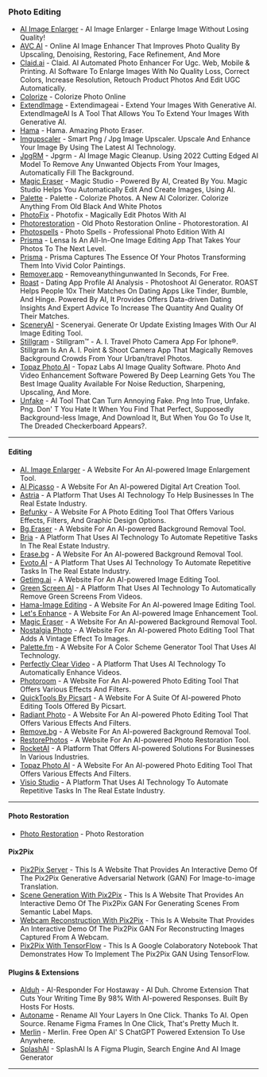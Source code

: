 ### Photo Editing

* [AI Image Enlarger](https://imglarger.com) - AI Image Enlarger - Enlarge Image Without Losing Quality!
* [AVC AI](https://avc.ai) - Online AI Image Enhancer That Improves Photo Quality By Upscaling, Denoising, Restoring, Face Refinement, And More
* [Claid.ai](https://claid.ai) - Claid. AI Automated Photo Enhancer For Ugc. Web, Mobile & Printing. AI Software To Enlarge Images With No Quality Loss, Correct Colors, Increase Resolution, Retouch Product Photos And Edit UGC Automatically.
* [Colorize](https://colorize.cc) - Colorize Photo Online
* [ExtendImage](https://.extendimage.ai) - Extendimageai - Extend Your Images With Generative AI. ExtendImageAI Is A Tool That Allows You To Extend Your Images With Generative AI.
* [Hama](https://.hama.app) - Hama. Amazing Photo Eraser.
* [Imgupscaler](https://imgupscaler.com) - Smart Png / Jpg Image Upscaler. Upscale And Enhance Your Image By Using The Latest AI Technology.
* [JpgRM](https://jpgrm.com) - Jpgrm - AI Image Magic Cleanup. Using 2022 Cutting Edged AI Model To Remove Any Unwanted Objects From Your Images, Automatically Fill The Background.
* [Magic Eraser](https://magicstudio.com) - Magic Studio - Powered By AI, Created By You. Magic Studio Helps You Automatically Edit And Create Images, Using AI.
* [Palette](https://palette.fm) - Palette - Colorize Photos. A New AI Colorizer. Colorize Anything From Old Black And White Photos
* [PhotoFix](https://photofix.io) - Photofix - Magically Edit Photos With AI
* [Photorestoration](https://photorestoration.ai) - Old Photo Restoration Online - Photorestoration. AI
* [Photospells](https://photospells.com) - Photo Spells - Professional Photo Edition With AI
* [Prisma](https://prisma-ai.com/lensa) - Lensa Is An All-In-One Image Editing App That Takes Your Photos To The Next Level.
* [Prisma](https://prisma-ai.com/prisma) - Prisma Captures The Essence Of Your Photos Transforming Them Into Vivid Color Paintings.
* [Remover.app](https://remover.zmo.ai) - Removeanythingunwanted In Seconds, For Free.
* [Roast](https://roast.dating) - Dating App Profile AI Analysis - Photoshoot AI Generator. ROAST Helps People 10x Their Matches On Dating Apps Like Tinder, Bumble, And Hinge. Powered By AI, It Provides Offers Data-driven Dating Insights And Expert Advice To Increase The Quantity And Quality Of Their Matches.
* [SceneryAI](https://sceneryai.com) - Sceneryai. Generate Or Update Existing Images With Our AI Image Editing Tool.
* [Stillgram](https://stillgram.io) - Stillgram™ - A. I. Travel Photo Camera App For Iphone®. Stillgram Is An A. I. Point & Shoot Camera App That Magically Removes Background Crowds From Your Urban/travel Photos.
* [Topaz Photo AI](https://.topazlabs.com) - Topaz Labs AI Image Quality Software. Photo And Video Enhancement Software Powered By Deep Learning Gets You The Best Image Quality Available For Noise Reduction, Sharpening, Upscaling, And More.
* [Unfake](https://unfakepng.com) - AI Tool That Can Turn Annoying Fake. Png Into True, Unfake. Png. Don' T You Hate It When You Find That Perfect, Supposedly Background-less Image, And Download It, But When You Go To Use It, The Dreaded Checkerboard Appears?.

***

#### Editing

* [AI. Image Enlarger](https://imglarger.com/) - A Website For An AI-powered Image Enlargement Tool.
* [Al Picasso](https://aipicasso.studio.site/) - A Website For An AI-powered Digital Art Creation Tool.
* [Astria](https://www.astria.ai/) - A Platform That Uses AI Technology To Help Businesses In The Real Estate Industry.
* [Befunky](https://www.befunky.com/) - A Website For A Photo Editing Tool That Offers Various Effects, Filters, And Graphic Design Options.
* [Bg.Eraser](https://bgeraser.com/) - A Website For An AI-powered Background Removal Tool.
* [Bria](https://bria.ai/) - A Platform That Uses AI Technology To Automate Repetitive Tasks In The Real Estate Industry.
* [Erase.bg](https://www.erase.bg/) - A Website For An AI-powered Background Removal Tool.
* [Evoto AI](https://www.evoto.ai/) - A Platform That Uses AI Technology To Automate Repetitive Tasks In The Real Estate Industry.
* [Getimg.ai](https://getimg.ai/) - A Website For An AI-powered Image Editing Tool.
* [Green Screen AI](https://greenscreenai.com/) - A Platform That Uses AI Technology To Automatically Remove Green Screens From Videos.
* [Hama-Image Editing](https://www.hama.app/) - A Website For An AI-powered Image Editing Tool.
* [Let's Enhance](https://letsenhance.io/) - A Website For An AI-powered Image Enhancement Tool.
* [Magic Eraser](https://magiceraser.io/) - A Website For An AI-powered Background Removal Tool.
* [Nostalgia Photo](https://www.nostalgia.photo/) - A Website For An AI-powered Photo Editing Tool That Adds A Vintage Effect To Images.
* [Palette.fm](https://palette.fm/) - A Website For A Color Scheme Generator Tool That Uses AI Technology.
* [Perfectly Clear Video](https://eyeq.photos/automatic-ai-video-enhancement/) - A Platform That Uses AI Technology To Automatically Enhance Videos.
* [Photoroom](https://www.photoroom.com/) - A Website For An AI-powered Photo Editing Tool That Offers Various Effects And Filters.
* [QuickTools By Picsart](https://tools.picsart.com/image/) - A Website For A Suite Of AI-powered Photo Editing Tools Offered By Picsart.
* [Radiant Photo](https://radiantimaginglabs.com/) - A Website For An AI-powered Photo Editing Tool That Offers Various Effects And Filters.
* [Remove.bg](https://www.remove.bg/) - A Website For An AI-powered Background Removal Tool.
* [RestorePhotos](https://www.restorephotos.io/) - A Website For An AI-powered Photo Restoration Tool.
* [RocketAI](https://rocketai.io/) - A Platform That Offers AI-powered Solutions For Businesses In Various Industries.
* [Topaz Photo AI](https://www.topazlabs.com/topaz-photo-ai) - A Website For An AI-powered Photo Editing Tool That Offers Various Effects And Filters.
* [Visio Studio](https://visio.studio/) - A Platform That Uses AI Technology To Automate Repetitive Tasks In The Real Estate Industry.

***

#### Photo Restoration

* [Photo Restoration](https://colab.research.google.com/drive/1NEm6AsybIiC5TwTU\_4DqDkQO0nFRB-uA) - Photo Restoration

#### Pix2Pix

* [Pix2Pix Server](https://affinelayer.com/pixsrv/) - This Is A Website That Provides An Interactive Demo Of The Pix2Pix Generative Adversarial Network (GAN) For Image-to-image Translation.
* [Scene Generation With Pix2Pix](https://zaidalyafeai.github.io/pix2pix/scene.html) - This Is A Website That Provides An Interactive Demo Of The Pix2Pix GAN For Generating Scenes From Semantic Label Maps.
* [Webcam Reconstruction With Pix2Pix](https://zaidalyafeai.github.io/webcam%E2%80%93reconstruction/) - This Is A Website That Provides An Interactive Demo Of The Pix2Pix GAN For Reconstructing Images Captured From A Webcam.
* [Pix2Pix With TensorFlow](https://colab.research.google.com/github/zaidalyafeai/Notebooks/blob/master/tf\_pix2pix.ipynb) - This Is A Google Colaboratory Notebook That Demonstrates How To Implement The Pix2Pix GAN Using TensorFlow.

#### Plugins & Extensions

* [AIduh](https://aiduh.com) - AI-Responder For Hostaway - AI Duh. Chrome Extension That Cuts Your Writing Time By 98% With AI-powered Responses. Built By Hosts For Hosts.
* [Autoname](https://.autoname.org) - Rename All Your Layers In One Click. Thanks To AI. Open Source. Rename Figma Frames In One Click, That's Pretty Much It.
* [Merlin](https://merlin.foyer.work) - Merlin. Free Open AI' S ChatGPT Powered Extension To Use Anywhere.
* [SplashAI](https://.splashai.art) - SplashAI Is A Figma Plugin, Search Engine And AI Image Generator

***